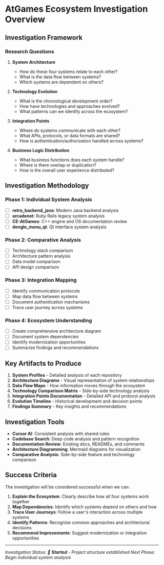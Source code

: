 # AtGames Ecosystem Investigation Overview

## Investigation Framework

### Research Questions

1. **System Architecture**
   - How do these four systems relate to each other?
   - What is the data flow between systems?
   - Which systems are dependent on others?

2. **Technology Evolution** 
   - What is the chronological development order?
   - How have technologies and approaches evolved?
   - What patterns can we identify across the ecosystem?

3. **Integration Points**
   - Where do systems communicate with each other?
   - What APIs, protocols, or data formats are shared?
   - How is authentication/authorization handled across systems?

4. **Business Logic Distribution**
   - What business functions does each system handle?
   - Where is there overlap or duplication?
   - How is the overall user experience distributed?

## Investigation Methodology

### Phase 1: Individual System Analysis
- [ ] **retro_backend_java**: Modern Java backend analysis
- [ ] **arcadenet**: Ruby Rails legacy system analysis  
- [ ] **CE-AtGames**: C++ engine and OS documentation review
- [ ] **dongle_menu_qt**: Qt interface system analysis

### Phase 2: Comparative Analysis
- [ ] Technology stack comparison
- [ ] Architecture pattern analysis
- [ ] Data model comparison
- [ ] API design comparison

### Phase 3: Integration Mapping
- [ ] Identify communication protocols
- [ ] Map data flow between systems
- [ ] Document authentication mechanisms
- [ ] Trace user journey across systems

### Phase 4: Ecosystem Understanding
- [ ] Create comprehensive architecture diagram
- [ ] Document system dependencies
- [ ] Identify modernization opportunities
- [ ] Summarize findings and recommendations

## Key Artifacts to Produce

1. **System Profiles** - Detailed analysis of each repository
2. **Architecture Diagrams** - Visual representation of system relationships
3. **Data Flow Maps** - How information moves through the ecosystem
4. **Technology Comparison Matrix** - Side-by-side technology analysis
5. **Integration Points Documentation** - Detailed API and protocol analysis
6. **Evolution Timeline** - Historical development and decision points
7. **Findings Summary** - Key insights and recommendations

## Investigation Tools

- **Cursor AI**: Consistent analysis with shared rules
- **Codebase Search**: Deep code analysis and pattern recognition  
- **Documentation Review**: Existing docs, READMEs, and comments
- **Architecture Diagramming**: Mermaid diagrams for visualization
- **Comparative Analysis**: Side-by-side feature and technology comparison

## Success Criteria

The investigation will be considered successful when we can:

1. **Explain the Ecosystem**: Clearly describe how all four systems work together
2. **Map Dependencies**: Identify which systems depend on others and how
3. **Trace User Journeys**: Follow a user's interaction across multiple systems
4. **Identify Patterns**: Recognize common approaches and architectural decisions
5. **Recommend Improvements**: Suggest modernization or integration opportunities

---

*Investigation Status: 🚀 **Started** - Project structure established*
*Next Phase: Begin individual system analysis*
